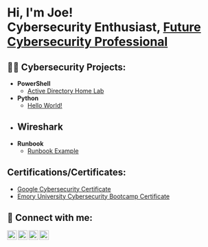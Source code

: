 <h1>Hi, I'm Joe! <br/>Cybersecurity Enthusiast, <a href="https://www.linkedin.com/in/josephmessam/">Future Cybersecurity Professional</a></h1>

<h2>👨‍💻 Cybersecurity Projects:</h2>

- <b>PowerShell</b>
  - [Active Directory Home Lab](https://github.com/CyberJ03/ActiveDirectoryLab)
- <b>Python</b>
  - [Hello World!](https://github.com/CyberJ03)
- <b>Wireshark</b>
  -
- <b>Runbook</b>
  - [Runbook Example](https://github.com/CyberJ03/Runbook)

<h2>Certifications/Certificates:</h2>
 
  - [Google Cybersecurity Certificate](https://www.credly.com/badges/a53184ae-c7cb-4981-9c2e-33d80740545e/linked_in_profile)
  - [Emory University Cybersecurity Bootcamp Certificate](N/A)
  
<h2> 🤳 Connect with me:</h2>

[<img align="left" alt="JoshMadakor | YouTube" width="22px" src="https://cdn.jsdelivr.net/npm/simple-icons@v3/icons/youtube.svg" />][youtube]
[<img align="left" alt="JoshMadakor | Twitter" width="22px" src="https://cdn.jsdelivr.net/npm/simple-icons@v3/icons/twitter.svg" />][twitter]
[<img align="left" alt="JoshMadakor | LinkedIn" width="22px" src="https://cdn.jsdelivr.net/npm/simple-icons@v3/icons/linkedin.svg" />][linkedin]
[<img align="left" alt="JoshMadakor | Instagram" width="22px" src="https://cdn.jsdelivr.net/npm/simple-icons@v3/icons/instagram.svg" />][instagram]

[twitter]: https://
[youtube]: https://
[instagram]: https://
[linkedin]: https://linkedin.com/in/josephmessam/
